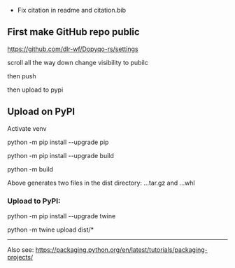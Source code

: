 - Fix citation in readme and citation.bib

## First make GitHub repo public

https://github.com/dlr-wf/Dopyqo-rs/settings

scroll all the way down
change visibility to pubilc

then push

then upload to pypi


## Upload on PyPI

Activate venv

python -m pip install --upgrade pip

python -m pip install --upgrade build

python -m build

Above generates two files in the dist directory: ...tar.gz and ...whl

### Upload to PyPI:

python -m pip install --upgrade twine

python -m twine upload dist/*

---

Also see: https://packaging.python.org/en/latest/tutorials/packaging-projects/
